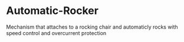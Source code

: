 # Automatic-Rocker
Mechanism that attaches to a rocking chair and automaticly rocks with speed control and overcurrent protection

